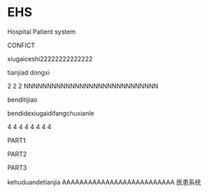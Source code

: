 # EHS
Hospital Patient system

CONFICT

xiugaiceshi22222222222222

tianjiad dongxi

2
2
2
NNNNNNNNNNNNNNNNNNNNNNNNNNNNN


benditijiao


bendidexiugaidifangchuxianle

4 4 
4
4
4
4
4
4

PART1

PART2

PART3

kehuduandetianjia
AAAAAAAAAAAAAAAAAAAAAAAAAA
医患系统
